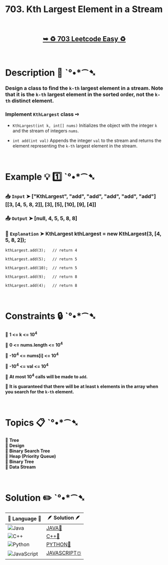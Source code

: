 # 703. Kth Largest Element in a Stream

</br>

<h2 align="center"> 

<a href="https://leetcode.com/problems/kth-largest-element-in-a-stream/description/?envType=daily-question&envId=2024-08-12"><strong>➥ ♻️ 703 Leetcode Easy ♻️ </strong></a>
</h2>

</br>

# Description 📜 ˋ°•*⁀➷

### Design a class to find the `k-th` largest element in a stream. Note that it is the `k-th` largest element in the sorted order, not the `k-th` distinct element.

### Implement `KthLargest` class ➺

- `KthLargest(int k, int[] nums)` Initializes the object with the integer `k` and the stream of integers `nums`.

- `int add(int val)` Appends the integer `val` to the stream and returns the element representing the `k-th` largest element in the stream.

</br>

# Example 💡 1️⃣ ˋ°•*⁀➷

  ### 📥 `Input`  ➤ ["KthLargest", "add", "add", "add", "add", "add"]  [[3, [4, 5, 8, 2]], [3], [5], [10], [9], [4]]

  ### 📤 `Output`  ➤ [null, 4, 5, 5, 8, 8]

  ### 🔦 `Explanation`  ➤ KthLargest kthLargest = new KthLargest(3, [4, 5, 8, 2]);

    kthLargest.add(3);   // return 4
    
    kthLargest.add(5);   // return 5
    
    kthLargest.add(10);  // return 5
    
    kthLargest.add(9);   // return 8
    
    kthLargest.add(4);   // return 8

</br>

# Constraints 🔒 ˋ°•*⁀➷

🔹 **1 <= k <= 10<sup>4</sup>** </br>

🔹 **0 <= nums.length <= 10<sup>4</sup>** </br>

🔹 **-10<sup>4</sup> <= nums[i] <= 10<sup>4</sup>** </br>

🔹 **-10<sup>4</sup> <= val <= 10<sup>4</sup>** </br>

🔹 **At most 10<sup>4</sup> calls will be made to `add`.** </br>

🔹 **It is guaranteed that there will be at least `k` elements in the array when you search for the `k-th` element.** </br>

</br>

# Topics 📋 ˋ°•*⁀➷

🔸 **Tree**  </br>
🔸 **Design**  </br>
🔸 **Binary Search Tree**  </br>
🔸 **Heap (Priority Queue)**  </br>
🔸 **Binary Tree**  </br>
🔸 **Data Stream**  </br>


</br>

# Solution ✏️ ˋ°•*⁀➷

| 📒 Language 📒  | 🪶 Solution 🪶 |
| ------------- | ------------- |
|  ![Java](https://img.shields.io/badge/java-%23ED8B00.svg?style=for-the-badge&logo=openjdk&logoColor=white)  | [JAVA🍁](https://github.com/Prakhar-002/LEETCODE/blob/main/%F0%9F%93%9C%20Daily%20Challange%20%F0%9F%92%A1/08%20August%20%F0%9F%8F%B5%EF%B8%8F%202024/12%20-%2008%20-%202024%20---%20703.%20Kth%20Largest%20Element%20in%20a%20Stream%20%E2%98%83%EF%B8%8F%20%F0%9F%8D%81%20%F0%9F%8D%B0%20%F0%9F%8E%B2/%F0%9F%8D%81JAVA-703-KthLargestElementInAStream.java) |
|  ![C++](https://img.shields.io/badge/c++-%2300599C.svg?style=for-the-badge&logo=c%2B%2B&logoColor=white)  | [C++🎲](https://github.com/Prakhar-002/LEETCODE/blob/main/%F0%9F%93%9C%20Daily%20Challange%20%F0%9F%92%A1/08%20August%20%F0%9F%8F%B5%EF%B8%8F%202024/12%20-%2008%20-%202024%20---%20703.%20Kth%20Largest%20Element%20in%20a%20Stream%20%E2%98%83%EF%B8%8F%20%F0%9F%8D%81%20%F0%9F%8D%B0%20%F0%9F%8E%B2/%F0%9F%8E%B2CPP-703-KthLargestElementInAStream.cpp)  |
|  ![Python](https://img.shields.io/badge/python-3670A0?style=for-the-badge&logo=python&logoColor=ffdd54)    | [PYTHON🍰](https://github.com/Prakhar-002/LEETCODE/blob/main/%F0%9F%93%9C%20Daily%20Challange%20%F0%9F%92%A1/08%20August%20%F0%9F%8F%B5%EF%B8%8F%202024/12%20-%2008%20-%202024%20---%20703.%20Kth%20Largest%20Element%20in%20a%20Stream%20%E2%98%83%EF%B8%8F%20%F0%9F%8D%81%20%F0%9F%8D%B0%20%F0%9F%8E%B2/%F0%9F%8D%B0PYTHON-703-KthLargestElementInAStream.py) |
| ![JavaScript](https://img.shields.io/badge/javascript-%23323330.svg?style=for-the-badge&logo=javascript&logoColor=%23F7DF1E)   | [JAVASCRIPT☃️](https://github.com/Prakhar-002/LEETCODE/blob/main/%F0%9F%93%9C%20Daily%20Challange%20%F0%9F%92%A1/08%20August%20%F0%9F%8F%B5%EF%B8%8F%202024/12%20-%2008%20-%202024%20---%20703.%20Kth%20Largest%20Element%20in%20a%20Stream%20%E2%98%83%EF%B8%8F%20%F0%9F%8D%81%20%F0%9F%8D%B0%20%F0%9F%8E%B2/%E2%98%83%EF%B8%8FJAVASCRIPT-703-KthLargestElementInAStream.js) |

